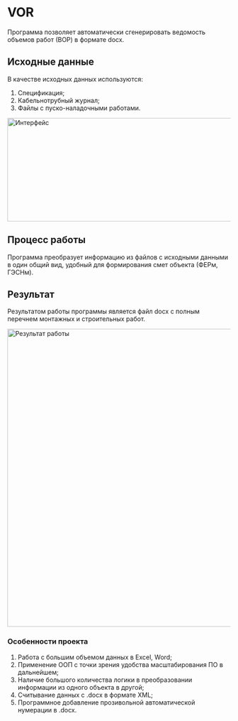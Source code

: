 # VOR
Программа позволяет автоматически сгенерировать ведомость объемов работ (ВОР) в формате docx.

## Исходные данные
В качестве исходных данных используются:
1. Спецификация;
2. Кабельнотрубный журнал;
3. Файлы с пуско-наладочными работами.
<img width="986" height="233" alt="Интерфейс" src="https://github.com/user-attachments/assets/db5b53a8-9025-4c52-99ef-9793b40849d2">

## Процесс работы
Программа преобразует информацию из файлов с исходными данными в один общий вид, удобный для формирования смет объекта (ФЕРм, ГЭСНм).

## Результат
Результатом работы программы является файл docx с полным перечнем монтажных и строительных работ.

<img width="1111" height="671" alt="Результат работы" src="https://github.com/user-attachments/assets/12e2d20f-a3ad-465c-a576-7d56dadbdd0d">

### Особенности проекта
1. Работа с большим объемом данных в Excel, Word;
2. Применение ООП с точки зрения удобства масштабирования ПО в дальнейшем;
3. Наличие большого количества логики в преобразовании информации из одного объекта в другой;
4. Считывание данных с .docx в формате XML;
5. Программное добавление прозивольной автоматической нумерации в .docx.
